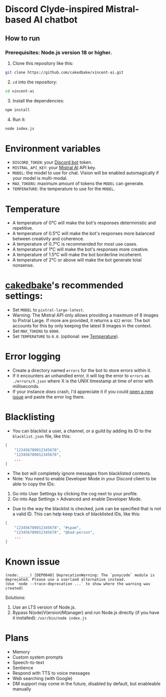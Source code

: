 # Discord Clyde-inspired Mistral-based AI chatbot

## How to run
### Prerequisites: Node.js version 18 or higher.
1. Clone this repository like this:
```bash
git clone https://github.com/cakedbake/vincent-ai.git
```
2. `cd` into the repository:
```bash
cd vincent-ai
```
3. Install the dependencies:
```bash
npm install
```
4. Run it:
```bash
node index.js
```

# Environment variables
- `DISCORD_TOKEN`: your [Discord bot](https://discord.com/developers/applications/) token.
- `MISTRAL_API_KEY`: your [Mistral AI](https://mistral.ai/) API key.
- `MODEL`: the model to use for chat. Vision will be enabled automagically if your model is multi-modal.
- `MAX_TOKENS`: maximum amount of tokens the `MODEL` can generate.
- `TEMPERATURE`: the temperature to use for the `MODEL`.

# Temperature
- A temperature of 0°C will make the bot's responses deterministic and repetitive.
- A temperature of 0.5°C will make the bot's responses more balanced between creativity and coherence.
- A temperature of 0.7°C is recommended for most use cases.
- A temperature of 1°C will make the bot's responses more creative.
- A temperature of 1.5°C will make the bot borderline incoherent.
- A temperature of 2°C or above will make the bot generate total nonsense.

# [cakedbake](https://github.com/cakedbake)'s recommended settings:
- Set `MODEL` to `pixtral-large-latest`.
- Warning: The Mistral API only allows providing a maximum of 8 images to Pixtral Large. If more are provided, it returns a `422` error. The bot accounts for this by only keeping the latest 8 images in the context.
- Set `MAX_TOKENS` to `8000`.
- Set `TEMPERATURE` to `0.0`. (optional: see [Temperature](#temperature)).

# Error logging
- Create a directory named `errors` for the bot to store errors within it.
- If it encounters an unhandled error, it will log the error to `errors` as `./errors/X.json` where X is the UNIX timestamp at time of error with milliseconds.
- If your instance *does* crash, I'd appreciate it if you could [open a new issue](https://codeberg.org/cakedbake/vincent-ai/issues/new) and paste the error log there.

# Blacklisting
- You can blacklist a user, a channel, or a guild by adding its ID to the `blacklist.json` file, like this:
```json
[
	"123456789012345678",
	"123456789012345678",
	...
]
```
- The bot will completely ignore messages from blacklisted contexts.
- Note: You need to enable Developer Mode in your Discord client to be able to copy the IDs:
1. Go into User Settings by clicking the cog next to your profile.
2. Go into App Settings > Advanced and enable Developer Mode.
- Due to the way the blacklist is checked, junk can be specified that is not a valid ID. This can help keep track of blacklisted IDs, like this:
```json
[
	"123456789012345678", "#spam",
	"123456789012345678", "@bad-person",
	...
]
```

# Known issue
```
(node:_____) [DEP0040] DeprecationWarning: The `punycode` module is deprecated. Please use a userland alternative instead.
(Use `node --trace-deprecation ...` to show where the warning was created)
```
Solutions:
1. Use an LTS version of Node.js.
2. Bypass N(ode)V(ersion)M(anager) and run Node.js directly (if you have it installed): `/usr/bin/node index.js`

# Plans
- Memory
- Custom system prompts
- Speech-to-text
- Sentience
- Respond with TTS to voice messages
- Web searching (with Google)
- DM support may come in the future, disabled by default, but enableable manually